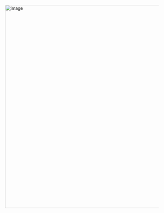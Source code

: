 <img width="1347" height="665" alt="image" src="https://github.com/user-attachments/assets/76edb306-d2d4-4016-aa91-e5af39d7e31f" />
